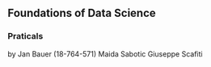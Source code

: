 ## Foundations of Data Science
### Praticals
by
Jan Bauer (18-764-571)
Maida Sabotic
Giuseppe Scafiti

